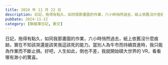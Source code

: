 ```yaml
---
title: 2024 年 11 月 22 日
description: 日記，拖得有點久，如同我那畫圖的作業，六小時悄然過去，紙上依舊沒什麼痕跡。實在不知該哭還是該笑我這該死的能力。當別人為牛市而持續買進時，我只能為作業而不斷止損。好吧，人生如此，倒也不差，我就開始碩大世……
pubDate: 2024-11-22
category: [聯絡簿日記, 散文]
---
```


日記，拖得有點久，如同我那畫圖的作業，六小時悄然過去，紙上依舊沒什麼痕跡。實在不知該哭還是該笑我這該死的能力。當別人為牛市而持續買進時，我只能為作業而不斷止損。好吧，人生如此，倒也不差，我就開始碩大世界的 VR，看看哪有渺小的驚喜。
